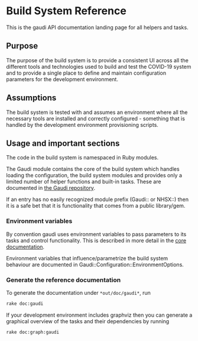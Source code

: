# Build System Reference

This is the gaudi API documentation landing page for all helpers and tasks.

## Purpose

The purpose of the build system is to provide a consistent UI across all the different tools and technologies used to build and test the COVID-19 system and to provide a single place to define and maintain configuration parameters for the development environment.

## Assumptions

The build system is tested with and assumes an environment where all the necessary tools are installed and correctly configured - something that is handled by the development environment provisioning scripts.

## Usage and important sections

The code in the build system is namespaced in Ruby modules.

The Gaudi module contains the core of the build system which handles loading the configuration, the build system modules and provides only a limited number of helper functions and built-in tasks. These are documented in [the Gaudi repository](https://github.com/damphyr/gaudi).

If an entry has no easily recognized module prefix (Gaudi:: or NHSX::) then it is a safe bet that it is functionality that comes from a public library/gem.

### Environment variables

By convention gaudi uses environment variables to pass parameters to its tasks and control functionality. This is described in more detail in the [core documentation](https://github.com/damphyr/gaudi/blob/master/doc/CONFIGURATION.md).

Environment variables that influence/parametrize the build system behaviour are documented in Gaudi::Configuration::EnvironmentOptions.

### Generate the reference documentation

To generate the documentation under `*out/doc/gaudi*`, run

```bash
rake doc:gaudi
```

If your development environment includes graphviz then you can generate a graphical overview of the tasks and their dependencies by running

```bash
rake doc:graph:gaudi
```
